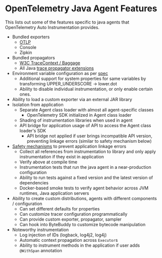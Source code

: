 # OpenTelemetry Java Agent Features

This lists out some of the features specific to java agents that OpenTelemetry Auto Instrumentation
provides.

- Bundled exporters
  - [OTLP](https://opentelemetry.io/docs/specs/otlp/)
  - Console
  - Zipkin
- Bundled propagators
  - [W3C TraceContext / Baggage](https://www.w3.org/TR/trace-context/)
  - All Java [trace propagator extensions](https://github.com/open-telemetry/opentelemetry-java/tree/main/extensions/trace-propagators)
- Environment variable configuration as per [spec](https://github.com/open-telemetry/opentelemetry-specification/blob/main/specification/configuration/sdk-environment-variables.md)
  - Additional support for system properties for same variables by transforming UPPER_UNDERSCORE -> lower.dot
  - Ability to disable individual instrumentation, or only enable certain ones.
- Ability to load a custom exporter via an external JAR library
- Isolation from application
  - Separate Agent class loader with almost all agent-specific classes
    - OpenTelemetry SDK initialized in Agent class loader
  - Shading of instrumentation libraries when used in agent
  - API bridge for application usage of API to access the Agent class loader's SDK
    - API bridge not applied if user brings incompatible API version, preventing linkage errors (similar to safety mechanism below)
- [Safety mechanisms](./safety-mechanisms.md) to prevent application linkage errors
  - Collect all references from instrumentation to library and only apply instrumentation if they exist in application
  - Verify above at compile time
  - Instrumentation tests that run the java agent in a near-production configuration
  - Ability to run tests against a fixed version and the latest version of dependencies
  - Docker-based smoke tests to verify agent behavior across JVM runtimes, Java application servers
- Ability to create custom distributions, agents with different components / configuration
  - Can set different defaults for properties
  - Can customize tracer configuration programmatically
  - Can provide custom exporter, propagator, sampler
  - Can hook into ByteBuddy to customize bytecode manipulation
- Noteworthy instrumentation
  - Log injection of IDs (logback, log4j2, log4j)
  - Automatic context propagation across `Executor`s
  - Ability to instrument methods in the application if user adds `@WithSpan` annotation
